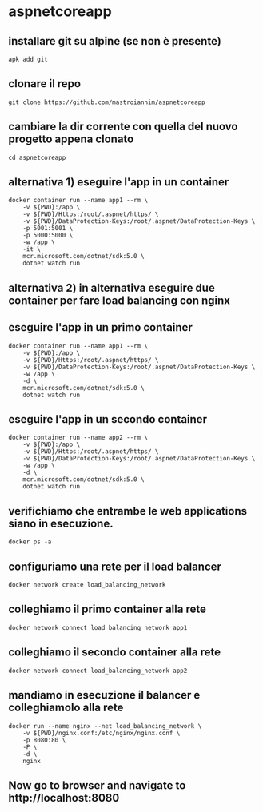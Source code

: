 # aspnetcoreapp

## installare git su alpine (se non è presente)
`apk add git`
## clonare il repo
`git clone https://github.com/mastroiannim/aspnetcoreapp`
## cambiare la dir corrente con quella del nuovo progetto appena clonato
`cd aspnetcoreapp`
## alternativa 1) eseguire l'app in un container
```
docker container run --name app1 --rm \
	-v ${PWD}:/app \
	-v ${PWD}/Https:/root/.aspnet/https/ \
	-v ${PWD}/DataProtection-Keys:/root/.aspnet/DataProtection-Keys \
	-p 5001:5001 \
	-p 5000:5000 \
	-w /app \
	-it \
	mcr.microsoft.com/dotnet/sdk:5.0 \
	dotnet watch run
```
## alternativa 2) in alternativa eseguire due container per fare load balancing con nginx

## eseguire l'app in un primo container
```
docker container run --name app1 --rm \
	-v ${PWD}:/app \
	-v ${PWD}/Https:/root/.aspnet/https/ \
	-v ${PWD}/DataProtection-Keys:/root/.aspnet/DataProtection-Keys \
	-w /app \
	-d \
	mcr.microsoft.com/dotnet/sdk:5.0 \
	dotnet watch run 
```

## eseguire l'app in un secondo container
```
docker container run --name app2 --rm \
	-v ${PWD}:/app \
	-v ${PWD}/Https:/root/.aspnet/https/ \
	-v ${PWD}/DataProtection-Keys:/root/.aspnet/DataProtection-Keys \
	-w /app \
	-d \
	mcr.microsoft.com/dotnet/sdk:5.0 \
	dotnet watch run 
```

## verifichiamo che entrambe le web applications siano in esecuzione. 
`docker ps -a`

## configuriamo una rete per il load balancer
`docker network create load_balancing_network`

## colleghiamo il primo container alla rete
`docker network connect load_balancing_network app1`

## colleghiamo il secondo container alla rete
`docker network connect load_balancing_network app2`

## mandiamo in esecuzione il balancer e colleghiamolo alla rete
```
docker run --name nginx --net load_balancing_network \
	-v ${PWD}/nginx.conf:/etc/nginx/nginx.conf \
	-p 8080:80 \
	-P \
	-d \
	nginx 
```

## Now go to browser and navigate to http://localhost:8080





